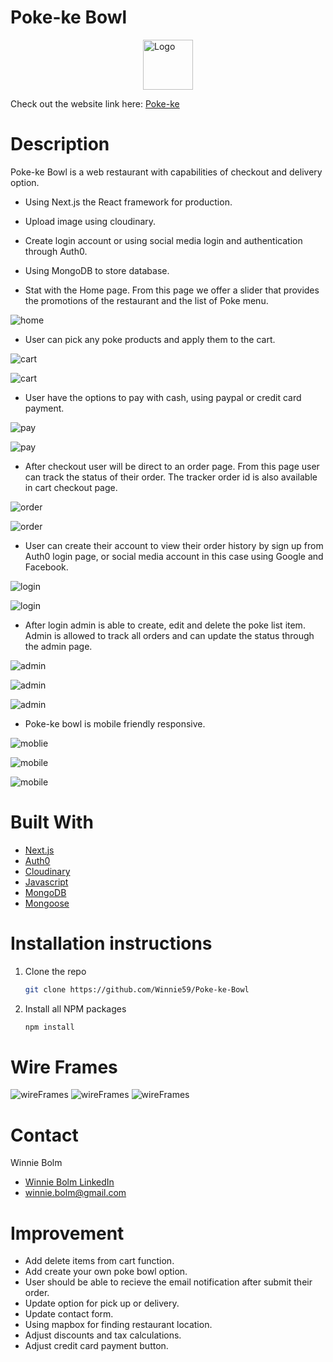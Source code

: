 # Poke-ke Bowl
<a herf="https://pokeke-bowl.vercel.app">
<img style="display: block;
  margin-left: auto;
  margin-right: auto;" src="public/img/readlogo.jpeg" alt="Logo" width="80" height="80" >
</a>
  

Check out the website link here: [Poke-ke](https://pokeke-bowl.vercel.app)

# Description 
Poke-ke Bowl is a web restaurant with capabilities of checkout and delivery option. 

* Using Next.js the React framework for production.
* Upload image using cloudinary. 
* Create login account or using social media login and authentication through Auth0.
* Using MongoDB to store database.

* Stat with the Home page. From this page we offer a slider that provides the promotions of the restaurant and the list of Poke menu.

![home](public/img/me1.png)

* User can pick any poke products and apply them to the cart.

![cart](public/img/me2.jpeg)

![cart](public/img/me3.jpeg)

* User have the options to pay with cash, using paypal or credit card payment.

![pay](public/img/me4.jpeg)

![pay](public/img/me5.jpeg)

* After checkout user will be direct to an order page. From this page user can track the status of their order. The tracker order id is also available in cart checkout page.

![order](public/img/me6.jpeg)

![order](public/img/me7.jpeg)

* User can create their account to view their order history by sign up from Auth0 login page, or social media account in this case using Google and Facebook.

![login](public/img/me8.jpeg)

![login](public/img/me9.jpeg)

* After login admin is able to create, edit and delete the poke list item. Admin is allowed to track all orders and can update the status through the admin page.

![admin](public/img/me10.jpeg)

![admin](public/img/me11.jpeg)

![admin](public/img/me12.jpeg)

* Poke-ke bowl is mobile friendly responsive.

![moblie](public/img/mobile1.jpeg)

![mobile](public/img/mobile2.jpeg)

![mobile](public/img/mobile3.jpeg)

# Built With
* [Next.js](https://nextjs.org)
* [Auth0](https://auth0.com)
* [Cloudinary](https://cloudinary.com)
* [Javascript](https://developer.mozilla.org/en-US/docs/Web/JavaScript)
* [MongoDB](https://www.mongodb.com)
* [Mongoose](https://mongoosejs.com)

# Installation instructions
1. Clone the repo
   ```sh
   git clone https://github.com/Winnie59/Poke-ke-Bowl
   ```
2. Install all NPM packages
   ```sh
   npm install

# Wire Frames
![wireFrames](public/img/wireframe1.jpeg)
![wireFrames](public/img/wireframe2.jpeg)
![wireFrames](public/img/wireframe3.jpeg)

# Contact

Winnie Bolm 
* [Winnie Bolm LinkedIn](https://www.linkedin.com/in/winniebolm/) 
* winnie.bolm@gmail.com

# Improvement
- Add delete items from cart function.
- Add create your own poke bowl option.
- User should be able to recieve the email notification after submit their order.
- Update option for pick up or delivery.
- Update contact form.
- Using mapbox for finding restaurant location.
- Adjust discounts and tax calculations.
- Adjust credit card payment button. 